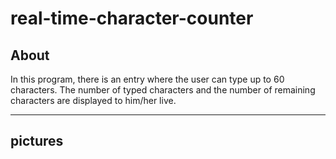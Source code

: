 # real-time-character-counter
## About
In this program, there is an entry where the user can type up to 60 characters. The number of typed characters and the number of remaining characters are displayed to him/her live.
***
## pictures
